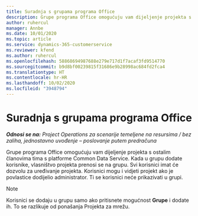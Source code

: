 ```yaml
---
title: Suradnja s grupama programa Office
description: Grupe programa Office omogućuju vam dijeljenje projekta s ostalim članovima tima unutar platforme Common Data Service.
author: ruhercul
manager: Annbe
ms.date: 10/01/2020
ms.topic: article
ms.service: dynamics-365-customerservice
ms.reviewer: kfend
ms.author: ruhercul
ms.openlocfilehash: 58868694987688e279e717d1f7acaf3fd9514770
ms.sourcegitcommit: b9d8bf00239815f31686e9b28998ac684fd2fca4
ms.translationtype: HT
ms.contentlocale: hr-HR
ms.lasthandoff: 10/02/2020
ms.locfileid: "3948794"
---
```

# <a name="collaboration-with-office-groups"></a>Suradnja s grupama programa Office

_**Odnosi se na:** Project Operations za scenarije temeljene na resursima / bez zaliha, jednostavno uvođenje – poslovanje putem predračuna_

Grupe programa Office omogućuju vam dijeljenje projekta s ostalim članovima tima s platforme Common Data Service. Kada u grupu dodate korisnike, vlasništvo projekta prenosi se na grupu. Svi korisnici imat će dozvolu za uređivanje projekta. Korisnici mogu i vidjeti projekt ako je povlastice dodijelio administrator. Ti se korisnici neće prikazivati u grupi.

> [!NOTE] 
> Korisnici se dodaju u grupu samo ako pritisnete mogućnost **Grupe** i dodate ih. To se razlikuje od ponašanja Projekta za mrežu. 

